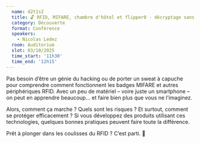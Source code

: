 ```yaml
---
  name: d2t1s2
  title: 🔓 RFID, MIFARE, chambre d'hôtel et flipper0 - décryptage sans contact
  category: Découverte
  format: Conférence
  speakers: 
    - Nicolas Ledez
  room: Auditorium
  slot: 03/10/2025
  time_start: '11h30'
  time_end: '12h15'
---
```

Pas besoin d’être un génie du hacking ou de porter un sweat à capuche pour comprendre comment fonctionnent les badges MIFARE et autres périphériques RFID. Avec un peu de matériel – voire juste un smartphone – on peut en apprendre beaucoup… et faire bien plus que vous ne l’imaginez.

Alors, comment ça marche ? Quels sont les risques ? Et surtout, comment se protéger efficacement ? Si vous développez des produits utilisant ces technologies, quelques bonnes pratiques peuvent faire toute la différence.

Prêt à plonger dans les coulisses du RFID ? C’est parti. 🚀

